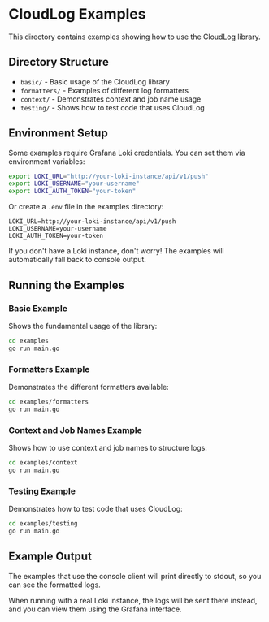# CloudLog Examples

This directory contains examples showing how to use the CloudLog library.

## Directory Structure

- `basic/` - Basic usage of the CloudLog library
- `formatters/` - Examples of different log formatters
- `context/` - Demonstrates context and job name usage
- `testing/` - Shows how to test code that uses CloudLog

## Environment Setup

Some examples require Grafana Loki credentials. You can set them via environment variables:

```bash
export LOKI_URL="http://your-loki-instance/api/v1/push"
export LOKI_USERNAME="your-username"
export LOKI_AUTH_TOKEN="your-token"
```

Or create a `.env` file in the examples directory:

```
LOKI_URL=http://your-loki-instance/api/v1/push
LOKI_USERNAME=your-username
LOKI_AUTH_TOKEN=your-token
```

If you don't have a Loki instance, don't worry! The examples will automatically fall back to console output.

## Running the Examples

### Basic Example

Shows the fundamental usage of the library:

```bash
cd examples
go run main.go
```

### Formatters Example

Demonstrates the different formatters available:

```bash
cd examples/formatters
go run main.go
```

### Context and Job Names Example

Shows how to use context and job names to structure logs:

```bash
cd examples/context
go run main.go
```

### Testing Example

Demonstrates how to test code that uses CloudLog:

```bash
cd examples/testing
go run main.go
```

## Example Output

The examples that use the console client will print directly to stdout, so you can see the formatted logs.

When running with a real Loki instance, the logs will be sent there instead, and you can view them using the Grafana interface.

